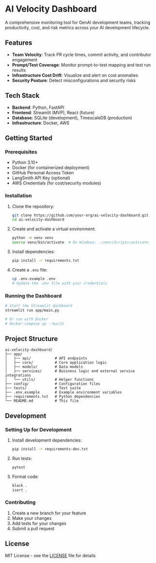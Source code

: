 # AI Velocity Dashboard

A comprehensive monitoring tool for GenAI development teams, tracking productivity, cost, and risk metrics across your AI development lifecycle.

## Features

- **Team Velocity**: Track PR cycle times, commit activity, and contributor engagement
- **Prompt/Test Coverage**: Monitor prompt-to-test mapping and test run results
- **Infrastructure Cost Drift**: Visualize and alert on cost anomalies
- **Security Posture**: Detect misconfigurations and security risks

## Tech Stack

- **Backend**: Python, FastAPI
- **Frontend**: Streamlit (MVP), React (future)
- **Database**: SQLite (development), TimescaleDB (production)
- **Infrastructure**: Docker, AWS

## Getting Started

### Prerequisites

- Python 3.10+
- Docker (for containerized deployment)
- GitHub Personal Access Token
- LangSmith API Key (optional)
- AWS Credentials (for cost/security modules)

### Installation

1. Clone the repository:
   ```bash
   git clone https://github.com/your-org/ai-velocity-dashboard.git
   cd ai-velocity-dashboard
   ```

2. Create and activate a virtual environment:
   ```bash
   python -m venv venv
   source venv/bin/activate  # On Windows: .\venv\Scripts\activate
   ```

3. Install dependencies:
   ```bash
   pip install -r requirements.txt
   ```

4. Create a `.env` file:
   ```bash
   cp .env.example .env
   # Update the .env file with your credentials
   ```

### Running the Dashboard

```bash
# Start the Streamlit dashboard
streamlit run app/main.py

# Or run with Docker
# docker-compose up --build
```

## Project Structure

```
ai-velocity-dashboard/
├── app/
│   ├── api/           # API endpoints
│   ├── core/          # Core application logic
│   ├── models/        # Data models
│   ├── services/      # Business logic and external service integrations
│   └── utils/         # Helper functions
├── config/            # Configuration files
├── tests/             # Test suite
├── .env.example       # Example environment variables
├── requirements.txt   # Python dependencies
└── README.md          # This file
```

## Development

### Setting Up for Development

1. Install development dependencies:
   ```bash
   pip install -r requirements-dev.txt
   ```

2. Run tests:
   ```bash
   pytest
   ```

3. Format code:
   ```bash
   black .
   isort .
   ```

### Contributing

1. Create a new branch for your feature
2. Make your changes
3. Add tests for your changes
4. Submit a pull request

## License

MIT License - see the [LICENSE](LICENSE) file for details
